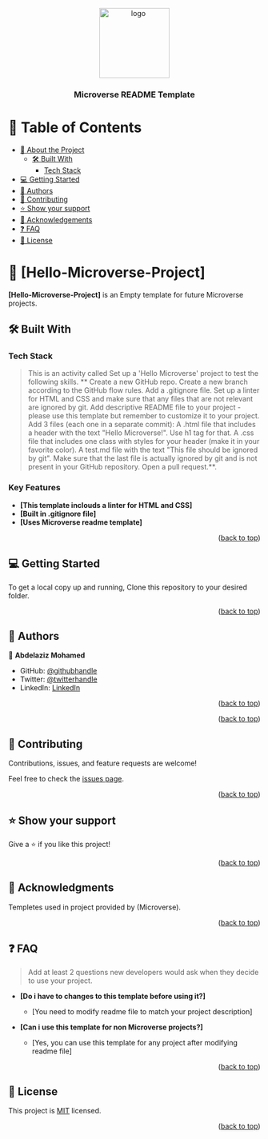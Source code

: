 <a name="readme-top"></a>

<div align="center">

  <img src="murple_logo.png" alt="logo" width="140"  height="auto" />
  <br/>

  <h3><b>Microverse README Template</b></h3>

</div>

<!-- TABLE OF CONTENTS -->

# 📗 Table of Contents

- [📖 About the Project](#about-project)
  - [🛠 Built With](#built-with)
    - [Tech Stack](#tech-stack)
- [💻 Getting Started](#getting-started)
- [👥 Authors](#authors)
- [🤝 Contributing](#contributing)
- [⭐️ Show your support](#support)
- [🙏 Acknowledgements](#acknowledgements)
- [❓ FAQ](#faq)
- [📝 License](#license)

<!-- PROJECT DESCRIPTION -->

# 📖 [Hello-Microverse-Project] <a name="about-project"></a>


**[Hello-Microverse-Project]** is an Empty template for future Microverse projects.

## 🛠 Built With <a name="built-with"></a>

### Tech Stack <a name="tech-stack"></a>

> This is an activity called Set up a 'Hello Microverse' project to test the following skills. ** Create a new GitHub repo. Create a new branch according to the GitHub flow rules. Add a .gitignore file. Set up a linter for HTML and CSS and make sure that any files that are not relevant are ignored by git. Add descriptive README file to your project - please use this template but remember to customize it to your project. Add 3 files (each one in a separate commit): A .html file that includes a header with the text "Hello Microverse!". Use h1 tag for that. A .css file that includes one class with styles for your header (make it in your favorite color). A test.md file with the text "This file should be ignored by git". Make sure that the last file is actually ignored by git and is not present in your GitHub repository. Open a pull request.**.


<!-- Features -->

### Key Features <a name="key-features"></a>


- **[This template inclouds a linter for HTML and CSS]**
- **[Built in .gitignore file]**
- **[Uses Microverse readme template]**

<p align="right">(<a href="#readme-top">back to top</a>)</p>

<!-- GETTING STARTED -->

## 💻 Getting Started <a name="getting-started"></a>

To get a local copy up and running, Clone this repository to your desired folder.


<p align="right">(<a href="#readme-top">back to top</a>)</p>

<!-- AUTHORS -->

## 👥 Authors <a name="authors"></a>



👤 **Abdelaziz Mohamed**

- GitHub: [@githubhandle](https://github.com/Abdelaziz-Ali)
- Twitter: [@twitterhandle](https://twitter.com/AbdelazizDV)
- LinkedIn: [LinkedIn](https://www.linkedin.com/in/abdelaziz-ali-dev)


<p align="right">(<a href="#readme-top">back to top</a>)</p>



<p align="right">(<a href="#readme-top">back to top</a>)</p>

<!-- CONTRIBUTING -->

## 🤝 Contributing <a name="contributing"></a>

Contributions, issues, and feature requests are welcome!

Feel free to check the [issues page](../../issues/).

<p align="right">(<a href="#readme-top">back to top</a>)</p>

<!-- SUPPORT -->

## ⭐️ Show your support <a name="support"></a>

Give a ⭐️ if you like this project!

<p align="right">(<a href="#readme-top">back to top</a>)</p>

<!-- ACKNOWLEDGEMENTS -->

## 🙏 Acknowledgments <a name="acknowledgements"></a>

Templetes used in project provided by (Microverse).

<p align="right">(<a href="#readme-top">back to top</a>)</p>

<!-- FAQ (optional) -->

## ❓ FAQ <a name="faq"></a>

> Add at least 2 questions new developers would ask when they decide to use your project.

- **[Do i have to changes to this template before using it?]**

  - [You need to modify readme file to match your project description]

- **[Can i use this template for non Microverse projects?]**

  - [Yes, you can use this template for any project after modifying readme file]

<p align="right">(<a href="#readme-top">back to top</a>)</p>

<!-- LICENSE -->

## 📝 License <a name="license"></a>

This project is [MIT](./LICENSE) licensed.

<p align="right">(<a href="#readme-top">back to top</a>)</p>
